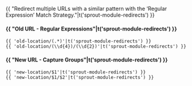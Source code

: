 {{ "Redirect multiple URLs with a similar pattern with the ‘Regular Expression’
Match Strategy."|t('sprout-module-redirects') }}

#### {{ "Old URL - Regular Expressions"|t('sprout-module-redirects') }}

<pre><code>{{ 'old-location/(.*)'|t('sprout-module-redirects') }}
{{ 'old-location/(\\d{4})/(\\d{2})'|t('sprout-module-redirects') }}
</code></pre>

#### {{ "New URL - Capture Groups"|t('sprout-module-redirects') }}

<pre><code>{{ 'new-location/$1'|t('sprout-module-redirects') }}
{{ 'new-location/$1/$2'|t('sprout-module-redirects') }}
</code></pre>


